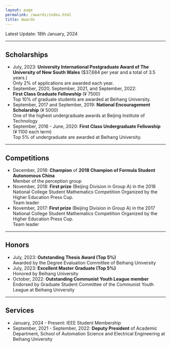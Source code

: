 ```yaml
---
layout: page
permalink: /awards/index.html
title: Awards
---
```


Latest Update: 18th January, 2024 

---

## Scholarships

- July, 2023: **University International Postgraduate Award of The University of New South Wales** ($37,684 per year and a total of 3.5 years.)<br>Only 2% of applications are awarded each year.
- September, 2020,  September, 2021, and September, 2022:<br>**First Class Graduate Fellowship** (&yen; 7500)<br>Top 10% of graduate students are awarded at Beihang University.
- September, 2017 and September, 2019: **National Encouragement Scholarship** (&yen; 5000)<br>One of the highest undergraduate awards at Beijing Institute of Technology
- September, 2016 - June, 2020: **First Class Undergraduate Fellowship** (&yen; 1100 each term) <br>Top 5% of undergraduate are awarded at Beihang University.

---

## Competitions

- December, 2018: **Champion** of **2018 Champion of Formula Student Autonomous China**<br> Member of the perception group
- November, 2018: **First prize** (Beijing Division in Group A) in the 2018 National College Student Mathematics Competition Organized by the Higher Education Press Cup. <br> Team leader
- November, 2017: **First prize** (Beijing Division in Group A) in the 2017 National College Student Mathematics Competition Organized by the Higher Education Press Cup. <br> Team leader

---

## Honors

- July, 2023: **Outstanding Thesis Award (Top 5%)**<br>Awarded by the Degree Evaluation Committee of Beihang University
- July, 2023: **Excellent Master Graduate (Top 5%)**<br>Honored by Beihang University
- October, 2022: **Outstanding Communist Youth League member**<br>Endorsed by Graduate Student Committee of the Communist Youth League at Beihang University

---

## Services

- January, 2024 - Present: IEEE Student Membership
- September, 2021 - September, 2022: **Deputy President** of Academic Department, School of Automation Science and Electrical Engineering at Beihang University
